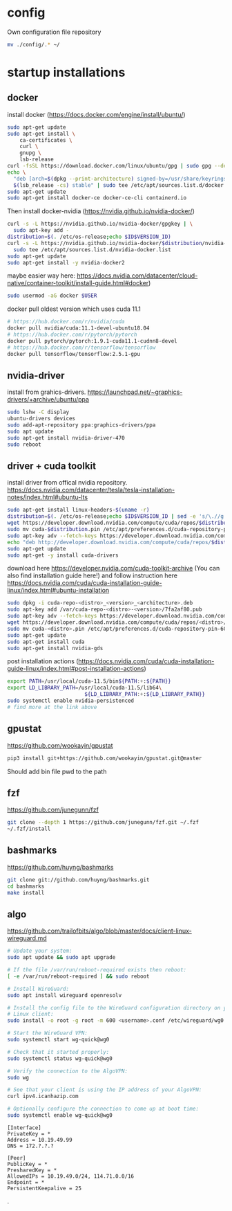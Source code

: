 # config
Own configuration file repository
```sh
mv ./config/.* ~/
```

# startup installations

## docker
install docker (https://docs.docker.com/engine/install/ubuntu/)
```sh
sudo apt-get update
sudo apt-get install \
    ca-certificates \
    curl \
    gnupg \
    lsb-release
curl -fsSL https://download.docker.com/linux/ubuntu/gpg | sudo gpg --dearmor -o /usr/share/keyrings/docker-archive-keyring.gpg
echo \
  "deb [arch=$(dpkg --print-architecture) signed-by=/usr/share/keyrings/docker-archive-keyring.gpg] https://download.docker.com/linux/ubuntu \
  $(lsb_release -cs) stable" | sudo tee /etc/apt/sources.list.d/docker.list > /dev/null
sudo apt-get update
sudo apt-get install docker-ce docker-ce-cli containerd.io
```

Then install docker-nvidia (https://nvidia.github.io/nvidia-docker/)
```sh
curl -s -L https://nvidia.github.io/nvidia-docker/gpgkey | \
  sudo apt-key add -
distribution=$(. /etc/os-release;echo $ID$VERSION_ID)
curl -s -L https://nvidia.github.io/nvidia-docker/$distribution/nvidia-docker.list | \
  sudo tee /etc/apt/sources.list.d/nvidia-docker.list
sudo apt-get update
sudo apt-get install -y nvidia-docker2
```
maybe easier way here: https://docs.nvidia.com/datacenter/cloud-native/container-toolkit/install-guide.html#docker)

```sh
sudo usermod -aG docker $USER
```

docker pull oldest version which uses cuda 11.1 
```sh
# https://hub.docker.com/r/nvidia/cuda
docker pull nvidia/cuda:11.1-devel-ubuntu18.04
# https://hub.docker.com/r/pytorch/pytorch
docker pull pytorch/pytorch:1.9.1-cuda11.1-cudnn8-devel
# https://hub.docker.com/r/tensorflow/tensorflow
docker pull tensorflow/tensorflow:2.5.1-gpu
```

## nvidia-driver
install from grahics-drivers.
https://launchpad.net/~graphics-drivers/+archive/ubuntu/ppa
```sh
sudo lshw -C display
ubuntu-drivers devices
sudo add-apt-repository ppa:graphics-drivers/ppa
sudo apt update
sudo apt-get install nvidia-driver-470
sudo reboot
```

## driver + cuda toolkit
install driver from offical nvidia repository.
https://docs.nvidia.com/datacenter/tesla/tesla-installation-notes/index.html#ubuntu-lts
```sh
sudo apt-get install linux-headers-$(uname -r)
distribution=$(. /etc/os-release;echo $ID$VERSION_ID | sed -e 's/\.//g')
wget https://developer.download.nvidia.com/compute/cuda/repos/$distribution/x86_64/cuda-$distribution.pin
sudo mv cuda-$distribution.pin /etc/apt/preferences.d/cuda-repository-pin-600
sudo apt-key adv --fetch-keys https://developer.download.nvidia.com/compute/cuda/repos/$distribution/x86_64/7fa2af80.pub
echo "deb http://developer.download.nvidia.com/compute/cuda/repos/$distribution/x86_64 /" | sudo tee /etc/apt/sources.list.d/cuda.list
sudo apt-get update
sudo apt-get -y install cuda-drivers
```

download here https://developer.nvidia.com/cuda-toolkit-archive (You can also find installation guide here!)
and follow instruction here
https://docs.nvidia.com/cuda/cuda-installation-guide-linux/index.html#ubuntu-installation
```sh
sudo dpkg -i cuda-repo-<distro>_<version>_<architecture>.deb
sudo apt-key add /var/cuda-repo-<distro>-<version>/7fa2af80.pub
sudo apt-key adv --fetch-keys https://developer.download.nvidia.com/compute/cuda/repos/<distro>/<architecture>/7fa2af80.pub
wget https://developer.download.nvidia.com/compute/cuda/repos/<distro>/<architecture>/cuda-<distro>.pin
sudo mv cuda-<distro>.pin /etc/apt/preferences.d/cuda-repository-pin-600
sudo apt-get update
sudo apt-get install cuda
sudo apt-get install nvidia-gds 
```

post installation actions (https://docs.nvidia.com/cuda/cuda-installation-guide-linux/index.html#post-installation-actions)
```sh
export PATH=/usr/local/cuda-11.5/bin${PATH:+:${PATH}}
export LD_LIBRARY_PATH=/usr/local/cuda-11.5/lib64\
                         ${LD_LIBRARY_PATH:+:${LD_LIBRARY_PATH}}
sudo systemctl enable nvidia-persistenced
# find more at the link above
```

## gpustat
https://github.com/wookayin/gpustat

```sh
pip3 install git+https://github.com/wookayin/gpustat.git@master
```
Should add bin file pwd to the path


## fzf
https://github.com/junegunn/fzf
```sh
git clone --depth 1 https://github.com/junegunn/fzf.git ~/.fzf
~/.fzf/install
```

## bashmarks
https://github.com/huyng/bashmarks
```sh
git clone git://github.com/huyng/bashmarks.git
cd bashmarks
make install
```

## algo
https://github.com/trailofbits/algo/blob/master/docs/client-linux-wireguard.md

```sh
# Update your system:
sudo apt update && sudo apt upgrade

# If the file /var/run/reboot-required exists then reboot:
[ -e /var/run/reboot-required ] && sudo reboot

# Install WireGuard:
sudo apt install wireguard openresolv
```
```sh
# Install the config file to the WireGuard configuration directory on your
# Linux client:
sudo install -o root -g root -m 600 <username>.conf /etc/wireguard/wg0.conf

# Start the WireGuard VPN:
sudo systemctl start wg-quick@wg0

# Check that it started properly:
sudo systemctl status wg-quick@wg0

# Verify the connection to the AlgoVPN:
sudo wg

# See that your client is using the IP address of your AlgoVPN:
curl ipv4.icanhazip.com

# Optionally configure the connection to come up at boot time:
sudo systemctl enable wg-quick@wg0
```

```
[Interface] 
PrivateKey = * 
Address = 10.19.49.99
DNS = 172.?.?.?
 
[Peer] 
PublicKey = * 
PresharedKey = * 
AllowedIPs = 10.19.49.0/24, 114.71.0.0/16 
Endpoint = *
PersistentKeepalive = 25 
```
.
